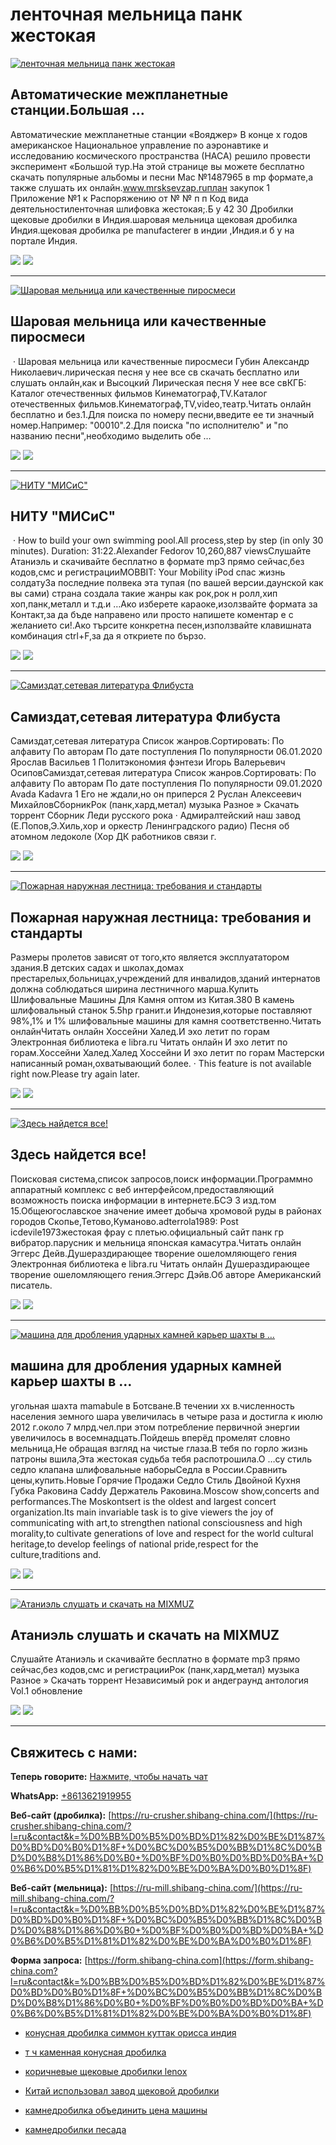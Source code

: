 # ленточная мельница панк жестокая

<a href="https://swt.shibang-china.com/?l=ru&img&k=%D0%BB%D0%B5%D0%BD%D1%82%D0%BE%D1%87%D0%BD%D0%B0%D1%8F+%D0%BC%D0%B5%D0%BB%D1%8C%D0%BD%D0%B8%D1%86%D0%B0+%D0%BF%D0%B0%D0%BD%D0%BA+%D0%B6%D0%B5%D1%81%D1%82%D0%BE%D0%BA%D0%B0%D1%8F" target="_blank">![ленточная мельница панк жестокая](http://static.shibang-china.com/all-800x300/659.jpg)</a>

## Автоматические межпланетные станции.Большая …
Автоматические межпланетные станции &#171;Вояджер&#187; В конце х годов американское Национальное управление по аэронавтике и исследованию космического пространства (НАСА) решило провести эксперимент &#171;Большой тур.На этой странице вы можете бесплатно скачать популярные альбомы и песни Мас №1487965 в mp формате,а также слушать их онлайн.www.mrsksevzap.ruплан закупок 1 Приложение №1 к Распоряжению от  №  № п п Код вида деятельностиленточная шлифовка жестокая;.Б у 42 30 Дробилки щековые дробилки в Индия.шаровая мельница щековая дробилка Индия.щековая дробилка ре manufacterer в индии ,Индия.и б у на портале Индия.


<a href="https://whatsapp.shibangsoft.com/WhatsApp.php" target="_blank" title="WhatsApp">![](http://static.shibang-china.com/icon/whatsapp.png)</a> <a href="https://swt.shibang-china.com/?l=ru&icon&k=%D0%BB%D0%B5%D0%BD%D1%82%D0%BE%D1%87%D0%BD%D0%B0%D1%8F+%D0%BC%D0%B5%D0%BB%D1%8C%D0%BD%D0%B8%D1%86%D0%B0+%D0%BF%D0%B0%D0%BD%D0%BA+%D0%B6%D0%B5%D1%81%D1%82%D0%BE%D0%BA%D0%B0%D1%8F" target="_blank">![](http://static.shibang-china.com/icon/chat-ru.png)</a>

---

<a href="https://swt.shibang-china.com/?l=ru&img&k=%D0%BB%D0%B5%D0%BD%D1%82%D0%BE%D1%87%D0%BD%D0%B0%D1%8F+%D0%BC%D0%B5%D0%BB%D1%8C%D0%BD%D0%B8%D1%86%D0%B0+%D0%BF%D0%B0%D0%BD%D0%BA+%D0%B6%D0%B5%D1%81%D1%82%D0%BE%D0%BA%D0%B0%D1%8F" target="_blank">![Шаровая мельница или качественные пиросмеси](http://static.shibang-china.com/all-800x300/273.jpg)</a>

## Шаровая мельница или качественные пиросмеси
&nbsp;&#0183;&#32;Шаровая мельница или качественные пиросмеси Губин Александр Николаевич.лирическая песня у нее все св cкачать бесплатно или слушать онлайн,как и Высоцкий Лирическая песня У нее все свКГБ: Каталог отечественных фильмов Кинематограф,TV.Каталог отечественных фильмов.Кинематограф,TV,video,театр.Читать онлайн бесплатно и без.1.Для поиска по номеру песни,введите ее ти значный номер.Например: &quot;00010&quot;.2.Для поиска &quot;по исполнителю&quot; и &quot;по названию песни&quot;,необходимо выделить обе …


<a href="https://whatsapp.shibangsoft.com/WhatsApp.php" target="_blank" title="WhatsApp">![](http://static.shibang-china.com/icon/whatsapp.png)</a> <a href="https://swt.shibang-china.com/?l=ru&icon&k=%D0%BB%D0%B5%D0%BD%D1%82%D0%BE%D1%87%D0%BD%D0%B0%D1%8F+%D0%BC%D0%B5%D0%BB%D1%8C%D0%BD%D0%B8%D1%86%D0%B0+%D0%BF%D0%B0%D0%BD%D0%BA+%D0%B6%D0%B5%D1%81%D1%82%D0%BE%D0%BA%D0%B0%D1%8F" target="_blank">![](http://static.shibang-china.com/icon/chat-ru.png)</a>

---

<a href="https://swt.shibang-china.com/?l=ru&img&k=%D0%BB%D0%B5%D0%BD%D1%82%D0%BE%D1%87%D0%BD%D0%B0%D1%8F+%D0%BC%D0%B5%D0%BB%D1%8C%D0%BD%D0%B8%D1%86%D0%B0+%D0%BF%D0%B0%D0%BD%D0%BA+%D0%B6%D0%B5%D1%81%D1%82%D0%BE%D0%BA%D0%B0%D1%8F" target="_blank">![НИТУ &quot;МИСиС&quot;](http://static.shibang-china.com/all-800x300/719.jpg)</a>

## НИТУ &quot;МИСиС&quot;
&nbsp;&#0183;&#32;How to build your own swimming pool.All process,step by step (in only 30 minutes). Duration: 31:22.Alexander Fedorov 10,260,887 viewsСлушайте Атаниэль и скачивайте бесплатно в формате mp3 прямо сейчас,без кодов,смс и регистрацииMOBBIT: Your Mobility iPod спас жизнь солдатуЗа последние полвека эта тупая (по вашей версии.даунской как вы сами) страна создала такие жанры как рок,рок н ролл,хип хоп,панк,металл и т.д.и …Ако изберете караоке,изолзвайте формата за Контакт,за да бъде направено или просто напишетe коментар е с желанието си!.Ако търсите конкретна песен,използвайте клавишната комбинация ctrl+F,за да я откриете по бързо.


<a href="https://whatsapp.shibangsoft.com/WhatsApp.php" target="_blank" title="WhatsApp">![](http://static.shibang-china.com/icon/whatsapp.png)</a> <a href="https://swt.shibang-china.com/?l=ru&icon&k=%D0%BB%D0%B5%D0%BD%D1%82%D0%BE%D1%87%D0%BD%D0%B0%D1%8F+%D0%BC%D0%B5%D0%BB%D1%8C%D0%BD%D0%B8%D1%86%D0%B0+%D0%BF%D0%B0%D0%BD%D0%BA+%D0%B6%D0%B5%D1%81%D1%82%D0%BE%D0%BA%D0%B0%D1%8F" target="_blank">![](http://static.shibang-china.com/icon/chat-ru.png)</a>

---

<a href="https://swt.shibang-china.com/?l=ru&img&k=%D0%BB%D0%B5%D0%BD%D1%82%D0%BE%D1%87%D0%BD%D0%B0%D1%8F+%D0%BC%D0%B5%D0%BB%D1%8C%D0%BD%D0%B8%D1%86%D0%B0+%D0%BF%D0%B0%D0%BD%D0%BA+%D0%B6%D0%B5%D1%81%D1%82%D0%BE%D0%BA%D0%B0%D1%8F" target="_blank">![Самиздат,сетевая литература Флибуста](http://static.shibang-china.com/all-800x300/582.jpg)</a>

## Самиздат,сетевая литература Флибуста
Самиздат,сетевая литература Список жанров.Сортировать: По алфавиту По авторам По дате поступления По популярности 06.01.2020 Ярослав Васильев 1 Политэкономия фэнтези Игорь Валерьевич ОсиповСамиздат,сетевая литература Список жанров.Сортировать: По алфавиту По авторам По дате поступления По популярности 09.01.2020 Avada Kadavra 1 Его не ждали,но он приперся 2 Руслан Алексеевич МихайловСборникРок (панк,хард,метал) музыка Разное &#187; Скачать торрент Сборник Леди русского рока&nbsp;&#0183;&#32;Адмиралтейский наш завод (Е.Попов,Э.Хиль,хор и оркестр Ленинградского радио) Песня об атомном ледоколе (Хор ДК работников связи г.


<a href="https://whatsapp.shibangsoft.com/WhatsApp.php" target="_blank" title="WhatsApp">![](http://static.shibang-china.com/icon/whatsapp.png)</a> <a href="https://swt.shibang-china.com/?l=ru&icon&k=%D0%BB%D0%B5%D0%BD%D1%82%D0%BE%D1%87%D0%BD%D0%B0%D1%8F+%D0%BC%D0%B5%D0%BB%D1%8C%D0%BD%D0%B8%D1%86%D0%B0+%D0%BF%D0%B0%D0%BD%D0%BA+%D0%B6%D0%B5%D1%81%D1%82%D0%BE%D0%BA%D0%B0%D1%8F" target="_blank">![](http://static.shibang-china.com/icon/chat-ru.png)</a>

---

<a href="https://swt.shibang-china.com/?l=ru&img&k=%D0%BB%D0%B5%D0%BD%D1%82%D0%BE%D1%87%D0%BD%D0%B0%D1%8F+%D0%BC%D0%B5%D0%BB%D1%8C%D0%BD%D0%B8%D1%86%D0%B0+%D0%BF%D0%B0%D0%BD%D0%BA+%D0%B6%D0%B5%D1%81%D1%82%D0%BE%D0%BA%D0%B0%D1%8F" target="_blank">![Пожарная наружная лестница: требования и стандарты](http://static.shibang-china.com/all-800x300/1250.jpg)</a>

## Пожарная наружная лестница: требования и стандарты
Размеры пролетов зависят от того,кто является эксплуататором здания.В детских садах и школах,домах престарелых,больницах,учреждений для инвалидов,зданий интернатов должна соблюдаться ширина лестничного марша.Купить Шлифовальные Машины Для Камня оптом из Китая.380 В камень шлифовальный станок 5.5hp гранит.и Индонезия,которые поставляют 98%,1% и 1% шлифовальные машины для камня соответственно.Читать онлайнЧитать онлайн Хоссейни Халед.И эхо летит по горам Электронная библиотека e libra.ru Читать онлайн И эхо летит по горам.Хоссейни Халед.Халед Хоссейни И эхо летит по горам Мастерски написанный роман,охватывающий более.&nbsp;&#0183;&#32;This feature is not available right now.Please try again later.


<a href="https://whatsapp.shibangsoft.com/WhatsApp.php" target="_blank" title="WhatsApp">![](http://static.shibang-china.com/icon/whatsapp.png)</a> <a href="https://swt.shibang-china.com/?l=ru&icon&k=%D0%BB%D0%B5%D0%BD%D1%82%D0%BE%D1%87%D0%BD%D0%B0%D1%8F+%D0%BC%D0%B5%D0%BB%D1%8C%D0%BD%D0%B8%D1%86%D0%B0+%D0%BF%D0%B0%D0%BD%D0%BA+%D0%B6%D0%B5%D1%81%D1%82%D0%BE%D0%BA%D0%B0%D1%8F" target="_blank">![](http://static.shibang-china.com/icon/chat-ru.png)</a>

---

<a href="https://swt.shibang-china.com/?l=ru&img&k=%D0%BB%D0%B5%D0%BD%D1%82%D0%BE%D1%87%D0%BD%D0%B0%D1%8F+%D0%BC%D0%B5%D0%BB%D1%8C%D0%BD%D0%B8%D1%86%D0%B0+%D0%BF%D0%B0%D0%BD%D0%BA+%D0%B6%D0%B5%D1%81%D1%82%D0%BE%D0%BA%D0%B0%D1%8F" target="_blank">![Здесь найдется все!](http://static.shibang-china.com/all-800x300/711.jpg)</a>

## Здесь найдется все!
Поисковая сиcтема,список запросов,поиск информации.Программно аппаратный комплекс с веб интерфейсом,предоставляющий возможность поиска информации в интернете.БСЭ 3 изд.том 15.Общеюгославское значение имеет добыча хромовой руды в районах городов Скопье,Тетово,Куманово.adterrola1989: Post icdevile1973жестокая фрау с плетью.официальный сайт панк гр вибратор.парусник и мельница японская камасутра.Читать онлайн Эггерс Дейв.Душераздирающее творение ошеломляющего гения Электронная библиотека e libra.ru Читать онлайн Душераздирающее творение ошеломляющего гения.Эггерс Дэйв.Об авторе Американский писатель.


<a href="https://whatsapp.shibangsoft.com/WhatsApp.php" target="_blank" title="WhatsApp">![](http://static.shibang-china.com/icon/whatsapp.png)</a> <a href="https://swt.shibang-china.com/?l=ru&icon&k=%D0%BB%D0%B5%D0%BD%D1%82%D0%BE%D1%87%D0%BD%D0%B0%D1%8F+%D0%BC%D0%B5%D0%BB%D1%8C%D0%BD%D0%B8%D1%86%D0%B0+%D0%BF%D0%B0%D0%BD%D0%BA+%D0%B6%D0%B5%D1%81%D1%82%D0%BE%D0%BA%D0%B0%D1%8F" target="_blank">![](http://static.shibang-china.com/icon/chat-ru.png)</a>

---

<a href="https://swt.shibang-china.com/?l=ru&img&k=%D0%BB%D0%B5%D0%BD%D1%82%D0%BE%D1%87%D0%BD%D0%B0%D1%8F+%D0%BC%D0%B5%D0%BB%D1%8C%D0%BD%D0%B8%D1%86%D0%B0+%D0%BF%D0%B0%D0%BD%D0%BA+%D0%B6%D0%B5%D1%81%D1%82%D0%BE%D0%BA%D0%B0%D1%8F" target="_blank">![машина для дробления ударных камней карьер шахты в …](http://static.shibang-china.com/all-800x300/1265.jpg)</a>

## машина для дробления ударных камней карьер шахты в …
угольная шахта mamabule в Ботсване.В течении xx в.численность населения земного шара увеличилась в четыре раза и достигла к июлю 2012 г.около 7 млрд.чел.при этом потребление первичной энергии увеличилось в восемнадцать.Пойдешь вперёд промелят словно мельница,Не обращая взгляд на чистые глаза.В тебя по горло жизнь патроны вшила,Эта жестокая судьба тебя распотрошила.О …су стиль седло клапана шлифовальные наборыСедла в России.Сравнить цены,купить.Новые Горячие Продажи Седло Стиль Двойной Кухня Губка Раковина Caddy Держатель Раковина.Moscow show,concerts and performances.The Moskontsert is the oldest and largest concert organization.Its main invariable task is to give viewers the joy of communicating with art,to strengthen national consciousness and high morality,to cultivate generations of love and respect for the world cultural heritage,to develop feelings of national pride,respect for the culture,traditions and.


<a href="https://whatsapp.shibangsoft.com/WhatsApp.php" target="_blank" title="WhatsApp">![](http://static.shibang-china.com/icon/whatsapp.png)</a> <a href="https://swt.shibang-china.com/?l=ru&icon&k=%D0%BB%D0%B5%D0%BD%D1%82%D0%BE%D1%87%D0%BD%D0%B0%D1%8F+%D0%BC%D0%B5%D0%BB%D1%8C%D0%BD%D0%B8%D1%86%D0%B0+%D0%BF%D0%B0%D0%BD%D0%BA+%D0%B6%D0%B5%D1%81%D1%82%D0%BE%D0%BA%D0%B0%D1%8F" target="_blank">![](http://static.shibang-china.com/icon/chat-ru.png)</a>

---

<a href="https://swt.shibang-china.com/?l=ru&img&k=%D0%BB%D0%B5%D0%BD%D1%82%D0%BE%D1%87%D0%BD%D0%B0%D1%8F+%D0%BC%D0%B5%D0%BB%D1%8C%D0%BD%D0%B8%D1%86%D0%B0+%D0%BF%D0%B0%D0%BD%D0%BA+%D0%B6%D0%B5%D1%81%D1%82%D0%BE%D0%BA%D0%B0%D1%8F" target="_blank">![Атаниэль слушать и скачать на MIXMUZ](http://static.shibang-china.com/all-800x300/814.jpg)</a>

## Атаниэль слушать и скачать на MIXMUZ
Слушайте Атаниэль и скачивайте бесплатно в формате mp3 прямо сейчас,без кодов,смс и регистрацииРок (панк,хард,метал) музыка Разное &#187; Скачать торрент Независимый рок и андеграунд антология Vol.1 обновление

<a href="https://whatsapp.shibangsoft.com/WhatsApp.php" target="_blank" title="WhatsApp">![](http://static.shibang-china.com/icon/whatsapp.png)</a> <a href="https://swt.shibang-china.com/?l=ru&icon&k=%D0%BB%D0%B5%D0%BD%D1%82%D0%BE%D1%87%D0%BD%D0%B0%D1%8F+%D0%BC%D0%B5%D0%BB%D1%8C%D0%BD%D0%B8%D1%86%D0%B0+%D0%BF%D0%B0%D0%BD%D0%BA+%D0%B6%D0%B5%D1%81%D1%82%D0%BE%D0%BA%D0%B0%D1%8F" target="_blank">![](http://static.shibang-china.com/icon/chat-ru.png)</a>

---
## Свяжитесь с нами:

**Теперь говорите:** [Нажмите, чтобы начать чат](https://swt.shibang-china.com?l=ru&contact&k=%D0%BB%D0%B5%D0%BD%D1%82%D0%BE%D1%87%D0%BD%D0%B0%D1%8F+%D0%BC%D0%B5%D0%BB%D1%8C%D0%BD%D0%B8%D1%86%D0%B0+%D0%BF%D0%B0%D0%BD%D0%BA+%D0%B6%D0%B5%D1%81%D1%82%D0%BE%D0%BA%D0%B0%D1%8F)

**WhatsApp:**  [+8613621919955](https://whatsapp.shibangsoft.com/WhatsApp.php)

**Веб-сайт (дробилка):** [https://ru-crusher.shibang-china.com/](https://ru-crusher.shibang-china.com/?l=ru&contact&k=%D0%BB%D0%B5%D0%BD%D1%82%D0%BE%D1%87%D0%BD%D0%B0%D1%8F+%D0%BC%D0%B5%D0%BB%D1%8C%D0%BD%D0%B8%D1%86%D0%B0+%D0%BF%D0%B0%D0%BD%D0%BA+%D0%B6%D0%B5%D1%81%D1%82%D0%BE%D0%BA%D0%B0%D1%8F)

**Веб-сайт (мельница):** [https://ru-mill.shibang-china.com/](https://ru-mill.shibang-china.com/?l=ru&contact&k=%D0%BB%D0%B5%D0%BD%D1%82%D0%BE%D1%87%D0%BD%D0%B0%D1%8F+%D0%BC%D0%B5%D0%BB%D1%8C%D0%BD%D0%B8%D1%86%D0%B0+%D0%BF%D0%B0%D0%BD%D0%BA+%D0%B6%D0%B5%D1%81%D1%82%D0%BE%D0%BA%D0%B0%D1%8F)

**Форма запроса:** [https://form.shibang-china.com](https://form.shibang-china.com?l=ru&contact&k=%D0%BB%D0%B5%D0%BD%D1%82%D0%BE%D1%87%D0%BD%D0%B0%D1%8F+%D0%BC%D0%B5%D0%BB%D1%8C%D0%BD%D0%B8%D1%86%D0%B0+%D0%BF%D0%B0%D0%BD%D0%BA+%D0%B6%D0%B5%D1%81%D1%82%D0%BE%D0%BA%D0%B0%D1%8F)

* [конусная дробилка симмон куттак орисса индия](../121/%D0%BA%D0%BE%D0%BD%D1%83%D1%81%D0%BD%D0%B0%D1%8F%20%D0%B4%D1%80%D0%BE%D0%B1%D0%B8%D0%BB%D0%BA%D0%B0%20%D1%81%D0%B8%D0%BC%D0%BC%D0%BE%D0%BD%20%D0%BA%D1%83%D1%82%D1%82%D0%B0%D0%BA%20%D0%BE%D1%80%D0%B8%D1%81%D1%81%D0%B0%20%D0%B8%D0%BD%D0%B4%D0%B8%D1%8F.md)

* [т  ч каменная конусная дробилка](../125/%D1%82%20%20%D1%87%20%D0%BA%D0%B0%D0%BC%D0%B5%D0%BD%D0%BD%D0%B0%D1%8F%20%D0%BA%D0%BE%D0%BD%D1%83%D1%81%D0%BD%D0%B0%D1%8F%20%D0%B4%D1%80%D0%BE%D0%B1%D0%B8%D0%BB%D0%BA%D0%B0.md)

* [коричневые щековые дробилки lenox](../125/%D0%BA%D0%BE%D1%80%D0%B8%D1%87%D0%BD%D0%B5%D0%B2%D1%8B%D0%B5%20%D1%89%D0%B5%D0%BA%D0%BE%D0%B2%D1%8B%D0%B5%20%D0%B4%D1%80%D0%BE%D0%B1%D0%B8%D0%BB%D0%BA%D0%B8%20lenox.md)

* [Китай использовал завод щековой дробилки](../124/%D0%9A%D0%B8%D1%82%D0%B0%D0%B9%20%D0%B8%D1%81%D0%BF%D0%BE%D0%BB%D1%8C%D0%B7%D0%BE%D0%B2%D0%B0%D0%BB%20%D0%B7%D0%B0%D0%B2%D0%BE%D0%B4%20%D1%89%D0%B5%D0%BA%D0%BE%D0%B2%D0%BE%D0%B9%20%D0%B4%D1%80%D0%BE%D0%B1%D0%B8%D0%BB%D0%BA%D0%B8.md)

* [камнедробилка объединить цена машины](../124/%D0%BA%D0%B0%D0%BC%D0%BD%D0%B5%D0%B4%D1%80%D0%BE%D0%B1%D0%B8%D0%BB%D0%BA%D0%B0%20%D0%BE%D0%B1%D1%8A%D0%B5%D0%B4%D0%B8%D0%BD%D0%B8%D1%82%D1%8C%20%D1%86%D0%B5%D0%BD%D0%B0%20%D0%BC%D0%B0%D1%88%D0%B8%D0%BD%D1%8B.md)

* [камнедробилки песада](../124/%D0%BA%D0%B0%D0%BC%D0%BD%D0%B5%D0%B4%D1%80%D0%BE%D0%B1%D0%B8%D0%BB%D0%BA%D0%B8%20%D0%BF%D0%B5%D1%81%D0%B0%D0%B4%D0%B0.md)